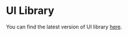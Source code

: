 # UI Library

You can find the latest version of UI library [here](https://swarmcity.github.io/ui-library).
